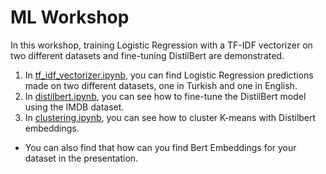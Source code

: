 # ML Workshop #
In this workshop, training Logistic Regression with a TF-IDF vectorizer on two different datasets and fine-tuning DistilBert are demonstrated.

1. In [tf_idf_vectorizer.ipynb](https://github.com/berkedilekoglu/ml_course_workshop/blob/main/tf_idf_vectorizer.ipynb), you can find Logistic Regression predictions made on two different datasets, one in Turkish and one in English.
2. In [distilbert.ipynb](https://github.com/berkedilekoglu/ml_course_workshop/blob/main/distilbert.ipynb), you can see how to fine-tune the DistilBert model using the IMDB dataset.
3. In [clustering.ipynb](https://github.com/berkedilekoglu/ml_course_workshop/blob/main/clustering.ipynb), you can see how to cluster K-means with Distilbert embeddings.

- You can also find that how can you find Bert Embeddings for your dataset in the presentation.